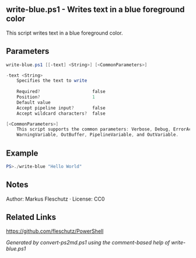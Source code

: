 ## write-blue.ps1 - Writes text in a blue foreground color

This script writes text in a blue foreground color.

## Parameters
```powershell
write-blue.ps1 [[-text] <String>] [<CommonParameters>]

-text <String>
    Specifies the text to write
    
    Required?                    false
    Position?                    1
    Default value                
    Accept pipeline input?       false
    Accept wildcard characters?  false

[<CommonParameters>]
    This script supports the common parameters: Verbose, Debug, ErrorAction, ErrorVariable, WarningAction, 
    WarningVariable, OutBuffer, PipelineVariable, and OutVariable.
```

## Example
```powershell
PS>./write-blue "Hello World"
```

## Notes
Author: Markus Fleschutz · License: CC0

## Related Links
https://github.com/fleschutz/PowerShell

*Generated by convert-ps2md.ps1 using the comment-based help of write-blue.ps1*
